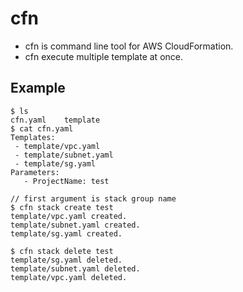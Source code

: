 # cfn

 - cfn is command line tool for AWS CloudFormation.
 - cfn execute multiple template at once.

## Example

```console
$ ls
cfn.yaml	template
$ cat cfn.yaml
Templates:
 - template/vpc.yaml
 - template/subnet.yaml
 - template/sg.yaml
Parameters:
   - ProjectName: test

// first argument is stack group name
$ cfn stack create test
template/vpc.yaml created.
template/subnet.yaml created.
template/sg.yaml created.

$ cfn stack delete test
template/sg.yaml deleted.
template/subnet.yaml deleted.
template/vpc.yaml deleted.
```
